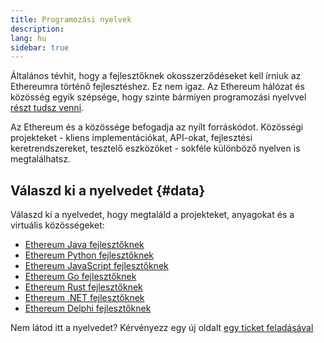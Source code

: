 ```yaml
---
title: Programozási nyelvek
description:
lang: hu
sidebar: true
---
```


Általános tévhit, hogy a fejlesztőknek okosszerződéseket kell írniuk az Ethereumra történő fejlesztéshez. Ez nem igaz. Az Ethereum hálózat és közösség egyik szépsége, hogy szinte bármiyen programozási nyelvvel [részt tudsz venni](/community/).

Az Ethereum és a közössége befogadja az nyílt forráskódot. Közösségi projekteket - kliens implementációkat, API-okat, fejlesztési keretrendszereket, tesztelő eszközöket - sokféle különböző nyelven is megtalálhatsz.

<!-- Often certain languages have an certain advantage depending on the use case -->

## Válaszd ki a nyelvedet {#data}

Válaszd ki a nyelvedet, hogy megtaláld a projekteket, anyagokat és a virtuális közösségeket:

- [Ethereum Java fejlesztőknek](/en/developers/docs/programming-languages/java/)
- [Ethereum Python fejlesztőknek](/en/developers/docs/programming-languages/python/)
- [Ethereum JavaScript fejlesztőknek](/en/developers/docs/programming-languages/javascript/)
- [Ethereum Go fejlesztőknek](/en/developers/docs/programming-languages/golang/)
- [Ethereum Rust fejlesztőknek](/en/developers/docs/programming-languages/rust/)
- [Ethereum .NET fejlesztőknek](/en/developers/docs/programming-languages/dot-net/)
- [Ethereum Delphi fejlesztőknek](/en/developers/docs/programming-languages/delphi/)

Nem látod itt a nyelvedet? Kérvényezz egy új oldalt [egy ticket feladásával](https://github.com/ethereum/ethereum-org-website/issues/new/choose)

